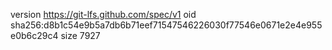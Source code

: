 version https://git-lfs.github.com/spec/v1
oid sha256:d8b1c54e9b5a7db6b71eef71547546226030f77546e0671e2e4e955e0b6c29c4
size 7927

